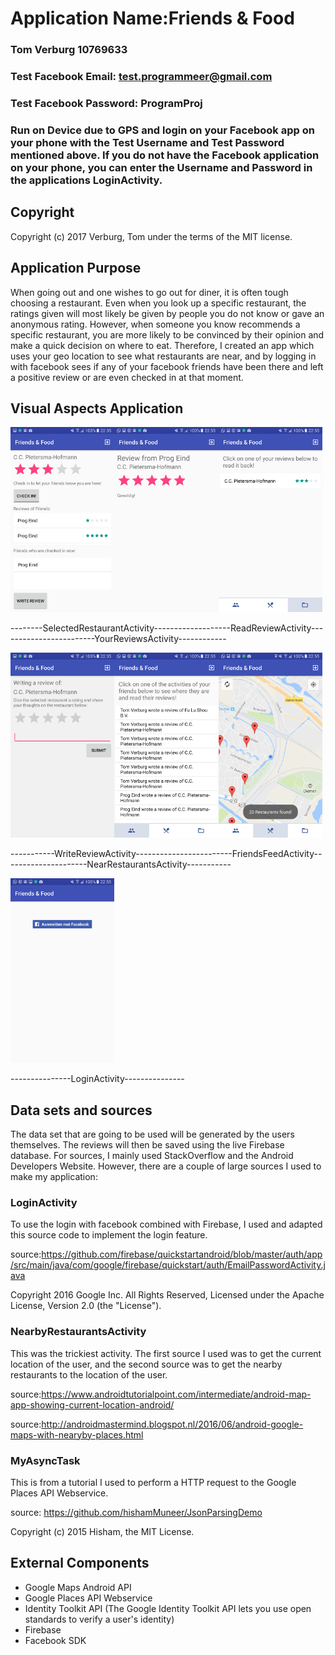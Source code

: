 # Application Name:Friends & Food
### Tom Verburg 10769633
### Test Facebook Email: test.programmeer@gmail.com
### Test Facebook Password: ProgramProj
### Run on Device due to GPS and login on your Facebook app on your phone with the Test Username and Test Password mentioned above. If you do not have the Facebook application on your phone, you can enter the Username and Password in the applications LoginActivity. 

## Copyright
Copyright (c) 2017 Verburg, Tom under the terms of the MIT license.

## Application Purpose
When going out and one wishes to go out for diner, it is often tough choosing a restaurant. Even when you look up a specific restaurant, the ratings given will most likely be given by people you do not know or gave an anonymous rating. However, when someone you know recommends a specific restaurant, you are more likely to be convinced by their opinion and make a quick decision on where to eat. Therefore, I created an app which uses your geo location to see what restaurants are near, and by logging in with facebook sees if any of your facebook friends have been there and left a positive review or are even checked in at that moment. 


## Visual Aspects Application
<img src="https://github.com/tcjverburg/endProjectMinor/blob/master/doc/pic_1.png" width=33%><img src="https://github.com/tcjverburg/endProjectMinor/blob/master/doc/pic_2.png" width=33%><img src="https://github.com/tcjverburg/endProjectMinor/blob/master/doc/pic_3.png" width=33%>

--------SelectedRestaurantActivity-------------------ReadReviewActivity------------------------YourReviewsActivity------------



<img src="https://github.com/tcjverburg/endProjectMinor/blob/master/doc/pic_4.png" width=33%><img src="https://github.com/tcjverburg/endProjectMinor/blob/master/doc/pic_5.png" width=33%><img
src="https://github.com/tcjverburg/endProjectMinor/blob/master/doc/pic_6.png" width=33%>

-----------WriteReviewActivity------------------------FriendsFeedActivity---------------------NearRestaurantsActivity-----------



<img src="https://github.com/tcjverburg/endProjectMinor/blob/master/doc/pic_7.png" width=33%>

---------------LoginActivity---------------


## Data sets and sources
The data set that are going to be used will be generated by the users themselves. The reviews will then be saved using the live Firebase database. For sources, I mainly used StackOverflow and the Android Developers Website. However, there are a couple of large sources I used to make my application:

### LoginActivity
To use the login with facebook combined with Firebase, I used and adapted this source code to implement the login feature.

source:https://github.com/firebase/quickstartandroid/blob/master/auth/app/src/main/java/com/google/firebase/quickstart/auth/EmailPasswordActivity.java

Copyright 2016 Google Inc. All Rights Reserved, Licensed under the Apache License, Version 2.0 (the "License").

### NearbyRestaurantsActivity
This was the trickiest activity. The first source I used was to get the current location of the user, and the second source was to
get the nearby restaurants to the location of the user.

source:https://www.androidtutorialpoint.com/intermediate/android-map-app-showing-current-location-android/

source:http://androidmastermind.blogspot.nl/2016/06/android-google-maps-with-nearyby-places.html

### MyAsyncTask
This is from a tutorial I used to perform a HTTP request to the Google Places API Webservice.

source: https://github.com/hishamMuneer/JsonParsingDemo

Copyright (c) 2015 Hisham, the MIT License.


## External Components
- Google Maps Android API
- Google Places API Webservice
- Identity Toolkit API (The Google Identity Toolkit API lets you use open standards to verify a user's identity)
- Firebase 
- Facebook SDK


